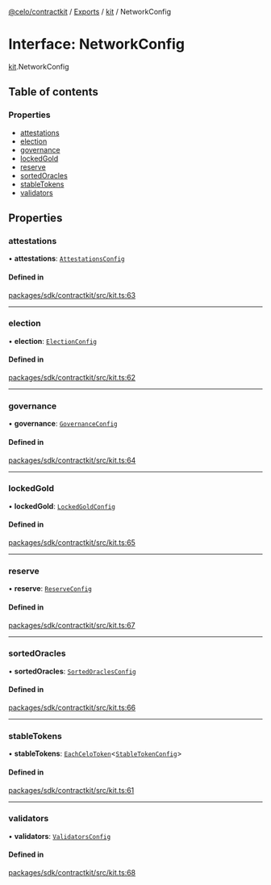 [@celo/contractkit](../README.md) / [Exports](../modules.md) / [kit](../modules/kit.md) / NetworkConfig

# Interface: NetworkConfig

[kit](../modules/kit.md).NetworkConfig

## Table of contents

### Properties

- [attestations](kit.NetworkConfig.md#attestations)
- [election](kit.NetworkConfig.md#election)
- [governance](kit.NetworkConfig.md#governance)
- [lockedGold](kit.NetworkConfig.md#lockedgold)
- [reserve](kit.NetworkConfig.md#reserve)
- [sortedOracles](kit.NetworkConfig.md#sortedoracles)
- [stableTokens](kit.NetworkConfig.md#stabletokens)
- [validators](kit.NetworkConfig.md#validators)

## Properties

### attestations

• **attestations**: [`AttestationsConfig`](wrappers_Attestations.AttestationsConfig.md)

#### Defined in

[packages/sdk/contractkit/src/kit.ts:63](https://github.com/celo-org/developer-tooling/blob/master/packages/sdk/contractkit/src/kit.ts#L63)

___

### election

• **election**: [`ElectionConfig`](wrappers_Election.ElectionConfig.md)

#### Defined in

[packages/sdk/contractkit/src/kit.ts:62](https://github.com/celo-org/developer-tooling/blob/master/packages/sdk/contractkit/src/kit.ts#L62)

___

### governance

• **governance**: [`GovernanceConfig`](wrappers_Governance.GovernanceConfig.md)

#### Defined in

[packages/sdk/contractkit/src/kit.ts:64](https://github.com/celo-org/developer-tooling/blob/master/packages/sdk/contractkit/src/kit.ts#L64)

___

### lockedGold

• **lockedGold**: [`LockedGoldConfig`](wrappers_LockedGold.LockedGoldConfig.md)

#### Defined in

[packages/sdk/contractkit/src/kit.ts:65](https://github.com/celo-org/developer-tooling/blob/master/packages/sdk/contractkit/src/kit.ts#L65)

___

### reserve

• **reserve**: [`ReserveConfig`](wrappers_Reserve.ReserveConfig.md)

#### Defined in

[packages/sdk/contractkit/src/kit.ts:67](https://github.com/celo-org/developer-tooling/blob/master/packages/sdk/contractkit/src/kit.ts#L67)

___

### sortedOracles

• **sortedOracles**: [`SortedOraclesConfig`](wrappers_SortedOracles.SortedOraclesConfig.md)

#### Defined in

[packages/sdk/contractkit/src/kit.ts:66](https://github.com/celo-org/developer-tooling/blob/master/packages/sdk/contractkit/src/kit.ts#L66)

___

### stableTokens

• **stableTokens**: [`EachCeloToken`](../modules/celo_tokens.md#eachcelotoken)\<[`StableTokenConfig`](wrappers_StableTokenWrapper.StableTokenConfig.md)\>

#### Defined in

[packages/sdk/contractkit/src/kit.ts:61](https://github.com/celo-org/developer-tooling/blob/master/packages/sdk/contractkit/src/kit.ts#L61)

___

### validators

• **validators**: [`ValidatorsConfig`](wrappers_Validators.ValidatorsConfig.md)

#### Defined in

[packages/sdk/contractkit/src/kit.ts:68](https://github.com/celo-org/developer-tooling/blob/master/packages/sdk/contractkit/src/kit.ts#L68)
